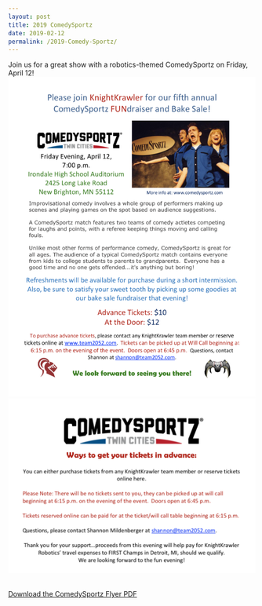 ```yaml
---
layout: post
title: 2019 ComedySportz
date: 2019-02-12
permalink: /2019-Comedy-Sportz/
---
```

Join us for a great show with a robotics-themed ComedySportz on Friday, April 12!
<br>
<img src="/assets/images/comedysportspage1.png"/>
<img src="/assets/images/comedysportspage2.png"/>
<!--<img src="/assets/images/csbakesale.png"/> -->

<br>
<a href="/assets/images/comedysportz.pdf" target="_blank">Download the ComedySportz Flyer PDF</a>
<!--
<br>
<a href="/assets/images/csbakesaleflyer.pdf" target="_blank">Download the Bake Sale Flyer</a>
-->

<!--4/12/19-->
